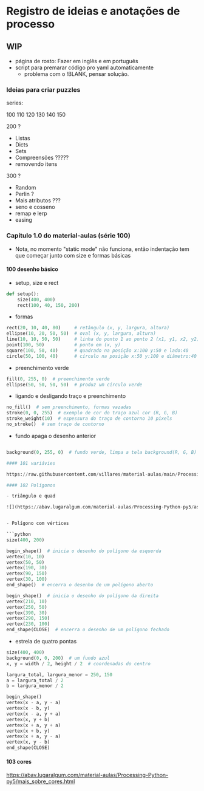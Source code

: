 # Registro de ideias e anotações de processo


## WIP

- página de rosto: Fazer em inglês e em português
- script para premarar código pro yaml automaticamente
   - problema com o !BLANK, pensar solução.

### Ideias para criar puzzles

series: 

100
110
120
130
140
150

200 ?
- Listas
- Dicts 
- Sets
- Compreensões ?????
- removendo itens

300 ?
- Random
- Perlin ?
- Mais atributos ???
- seno e cosseno
- remap e lerp
- easing

### Capítulo 1.0 do material-aulas (série 100)

- Nota, no momento "static mode" não funciona, então indentação tem que começar junto com size e formas básicas


#### 100 desenho básico

- setup, size e rect 

```python
def setup():
	size(400, 400)
    rect(100, 40, 150, 200)
```        

- formas

```python
rect(20, 10, 40, 80)     # retângulo (x, y, largura, altura)
ellipse(10, 20, 50, 50)  # oval (x, y, largura, altura)
line(10, 10, 50, 50)     # linha do ponto 1 ao ponto 2 (x1, y1, x2, y2)
point(100, 50)           # ponto em (x, y)
square(100, 50, 40)      # quadrado na posição x:100 y:50 e lado:40
circle(50, 100, 40)      # círculo na posição x:50 y:100 e diâmetro:40
```

- preenchimento verde

```python
fill(0, 255, 0)  # preenchimento verde
ellipse(50, 50, 50, 50)  # produz um círculo verde
```

- ligando e desligando traço e preenchimento

```python
no_fill()  # sem preenchimento, formas vazadas
stroke(0, 0, 255)  # exemplo de cor do traço azul cor (R, G, B)
stroke_weight(10)  # espessura do traço de contorno 10 pixels
no_stroke()  # sem traço de contorno
```

- fundo apaga o desenho anterior
```python

background(0, 255, 0)  # fundo verde, limpa a tela background(R, G, B)

#### 101 variávies

https://raw.githubusercontent.com/villares/material-aulas/main/Processing-Python-py5/variaveis.md

#### 102 Polígonos

- triângulo e quad

![](https://abav.lugaralgum.com/material-aulas/Processing-Python-py5/assets/triangle_quad.png)


- Polígono com vértices

```python
size(400, 200)

begin_shape()  # inicia o desenho do polígono da esquerda
vertex(10, 10)
vertex(50, 50)
vertex(190, 30)
vertex(90, 150)
vertex(30, 100)
end_shape()  # encerra o desenho de um polígono aberto

begin_shape()  # inicia o desenho do polígono da direita
vertex(210, 10)
vertex(250, 50)
vertex(390, 30)
vertex(290, 150)
vertex(230, 100)
end_shape(CLOSE)  # encerra o desenho de um polígono fechado
```

- estrela de quatro pontas

```python
size(400, 400)
background(0, 0, 200)  # um fundo azul
x, y = width / 2, height / 2  # coordenadas do centro

largura_total, largura_menor = 250, 150
a = largura_total / 2
b = largura_menor / 2

begin_shape()
vertex(x - a, y - a)
vertex(x - b, y)
vertex(x - a, y + a)
vertex(x, y + b)
vertex(x + a, y + a)
vertex(x + b, y)
vertex(x + a, y - a)
vertex(x, y - b)
end_shape(CLOSE)
```


#### 103 cores

https://abav.lugaralgum.com/material-aulas/Processing-Python-py5/mais_sobre_cores.html

